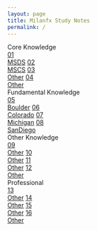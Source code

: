 ```yaml
---
layout: page
title: Milanfx Study Notes
permalink: /
---
```


<div class="row">
  <div class="btn text">
    <div class="btn name">Core Knowledge</div>
    <div class="row" style="grid-template-columns: 1fr 1fr 1fr 1fr;">
      <a href="/01-MSDS/"     class="btn box1">01<br>MSDS</a>
      <a href="/02-MSCS/"     class="btn box2">02<br>MSCS</a>
      <a href="/#/"           class="btn box3">03<br>Other</a>
      <a href="/#/"           class="btn box4">04<br>Other</a>
    </div>
  </div>
</div>

<div class="row">
  <div class="btn text">
    <div class="btn name">Fundamental Knowledge</div>
    <div class="row" style="grid-template-columns: 1fr 1fr 1fr 1fr;">
      <a href="/05-Boulder/"  class="btn box1">05<br>Boulder</a>
      <a href="/06-Colorado/" class="btn box2">06<br>Colorado</a>
      <a href="/07-Michicagn/"class="btn box3">07<br>Michigan</a>
      <a href="/08-SanDiego/" class="btn box4">08<br>SanDiego</a>
    </div>
  </div>
</div>

<div class="row">
  <div class="btn text">
    <div class="btn name">Other Knowledge</div>
    <div class="row" style="grid-template-columns: 1fr 1fr 1fr 1fr;">
      <a href="/#/"           class="btn box1">09<br>Other</a>
      <a href="/#/"           class="btn box2">10<br>Other</a>
      <a href="/#/"           class="btn box3">11<br>Other</a>
      <a href="/#/"           class="btn box4">12<br>Other</a>
    </div>
  </div>
</div>

<div class="row">
  <div class="btn text">
    <div class="btn name">Professional</div>
    <div class="row" style="grid-template-columns: 1fr 1fr 1fr 1fr;">
      <a href="/#/"           class="btn box1">13<br>Other</a>
      <a href="/#/"           class="btn box2">14<br>Other</a>
      <a href="/#/"           class="btn box3">15<br>Other</a>
      <a href="/#/"           class="btn box4">16<br>Other</a>
    </div>
  </div>
</div>

<br><br><br><br><br><br>
<br><br><br><br><br><br>
<br><br><br><br><br><br>
<br><br><br><br><br><br>
<br><br><br><br><br><br>
<br><br><br><br><br><br>
<br><br><br><br><br><br>